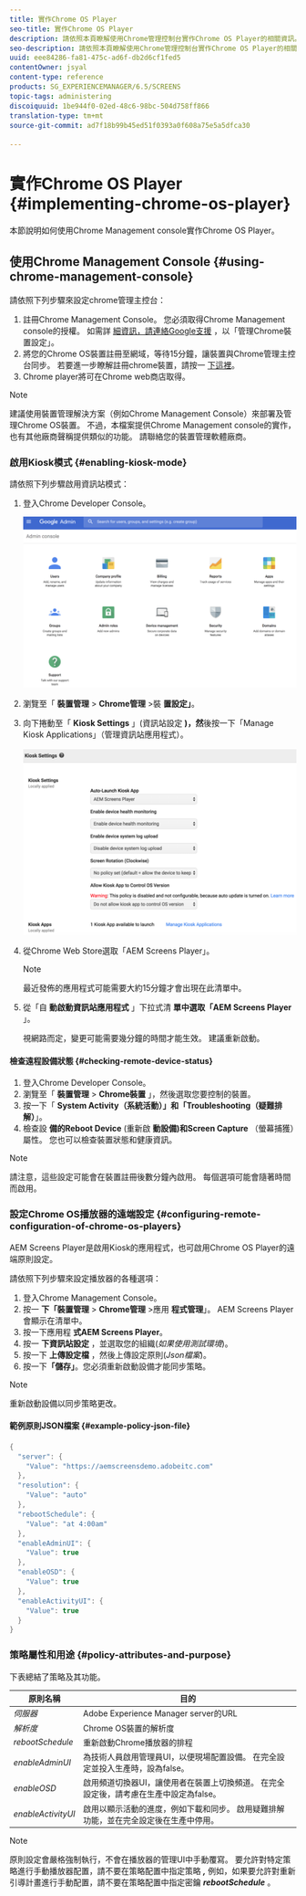 ```yaml
---
title: 實作Chrome OS Player
seo-title: 實作Chrome OS Player
description: 請依照本頁瞭解使用Chrome管理控制台實作Chrome OS Player的相關資訊。
seo-description: 請依照本頁瞭解使用Chrome管理控制台實作Chrome OS Player的相關資訊。
uuid: eee84286-fa81-475c-ad6f-db2d6cf1fed5
contentOwner: jsyal
content-type: reference
products: SG_EXPERIENCEMANAGER/6.5/SCREENS
topic-tags: administering
discoiquuid: 1be944f0-02ed-48c6-98bc-504d758ff866
translation-type: tm+mt
source-git-commit: ad7f18b99b45ed51f0393a0f608a75e5a5dfca30

---
```



# 實作Chrome OS Player {#implementing-chrome-os-player}

本節說明如何使用Chrome Management console實作Chrome OS Player。

## 使用Chrome Management Console {#using-chrome-management-console}

請依照下列步驟來設定chrome管理主控台：

1. 註冊Chrome Management Console。 您必須取得Chrome Management console的授權。 如需詳 [細資訊，請連絡Google支援](https://support.google.com/chrome/a/answer/1375678?hl=en&ref_topic=2935995) ，以「管理Chrome裝置設定」。
1. 將您的Chrome OS裝置註冊至網域，等待15分鐘，讓裝置與Chrome管理主控台同步。 若要進一步瞭解註冊chrome裝置，請按一 [下這裡](https://support.google.com/chrome/a/answer/1360534?hl=en)。
1. Chrome player將可在Chrome web商店取得。

>[!NOTE]
>
>建議使用裝置管理解決方案（例如Chrome Management Console）來部署及管理Chrome OS裝置。 不過，本檔案提供Chrome Management console的實作，也有其他廠商聲稱提供類似的功能。 請聯絡您的裝置管理軟體廠商。

### 啟用Kiosk模式 {#enabling-kiosk-mode}

請依照下列步驟啟用資訊站模式：

1. 登入Chrome Developer Console。

   ![screen_shot_2017-12-08at20303pm](assets/screen_shot_2017-12-08at20303pm.png)

1. 瀏覽至「 **裝置管理** &gt; **Chrome管理** &gt;裝 **置設定」**。
1. 向下捲動至「 **Kiosk Settings** 」(資訊站設定 **)，然**&#x200B;後按一下「Manage Kiosk Applications」（管理資訊站應用程式）。

   ![kisk](assets/kiosk.png)

1. 從Chrome Web Store選取「AEM Screens Player」。

   >[!NOTE]
   >
   >最近發佈的應用程式可能需要大約15分鐘才會出現在此清單中。

1. 從「自 **動啟動資訊站應用程式** 」下拉式清 **單中選取「AEM Screens Player** 」。

   視網路而定，變更可能需要幾分鐘的時間才能生效。 建議重新啟動。

#### 檢查遠程設備狀態 {#checking-remote-device-status}

1. 登入Chrome Developer Console。
1. 瀏覽至「 **裝置管理** &gt; **Chrome裝置** 」，然後選取您要控制的裝置。
1. 按一下「 **System Activity（系統活動）」和「Troubleshooting（疑難排解）**」。
1. 檢查設 **備的Reboot Device** (重新啟 **動設備)和Screen Capture** （螢幕捕獲）屬性。 您也可以檢查裝置狀態和健康資訊。

>[!NOTE]
>
>請注意，這些設定可能會在裝置註冊後數分鐘內啟用。 每個選項可能會隨著時間而啟用。

### 設定Chrome OS播放器的遠端設定 {#configuring-remote-configuration-of-chrome-os-players}

AEM Screens Player是啟用Kiosk的應用程式，也可啟用Chrome OS Player的遠端原則設定。

請依照下列步驟來設定播放器的各種選項：

1. 登入Chrome Management Console。
1. 按一 **下「裝置管理** &gt; **Chrome管理** &gt;應用 **程式管理**」。 AEM Screens Player會顯示在清單中。
1. 按一下應用程 **式AEM Screens Player**。
1. 按一 **下資訊站設定** ，並選取您的組織(*如果使用測試環境*)。
1. 按一下 **上傳設定檔** ，然後上傳設定原則(*Json檔案*)。
1. 按一下&#x200B;**「儲存」**。您必須重新啟動設備才能同步策略。

>[!NOTE]
>
>重新啟動設備以同步策略更改。

#### 範例原則JSON檔案 {#example-policy-json-file}

```java
{
  "server": {
    "Value": "https://aemscreensdemo.adobeitc.com"
  },
  "resolution": {
    "Value": "auto"
  },
  "rebootSchedule": {
    "Value": "at 4:00am"
  },
  "enableAdminUI": {
    "Value": true
  },
  "enableOSD": {
    "Value": true
  },
  "enableActivityUI": {
    "Value": true
  }
}
```

### 策略屬性和用途 {#policy-attributes-and-purpose}

下表總結了策略及其功能。

| **原則名稱** | **目的** |
|---|---|
| *伺服器* | Adobe Experience Manager server的URL |
| *解析度* | Chrome OS裝置的解析度 |
| *rebootSchedule* | 重新啟動Chrome播放器的排程 |
| *enableAdminUI* | 為技術人員啟用管理員UI，以便現場配置設備。 在完全設定並投入生產時，設為false。 |
| *enableOSD* | 啟用頻道切換器UI，讓使用者在裝置上切換頻道。 在完全設定後，請考慮在生產中設定為false。 |
| *enableActivityUI* | 啟用以顯示活動的進度，例如下載和同步。 啟用疑難排解功能，並在完全設定後在生產中停用。 |

>[!NOTE]
>
>原則設定會嚴格強制執行，不會在播放器的管理UI中手動覆寫。 要允許對特定策略進行手動播放器配置，請不要在策略配置中指定策略 ***,*** 例如，如果要允許對重新引導計畫進行手動配置，請不要在策略配置中指定密鑰 ***rebootSchedule*** 。
